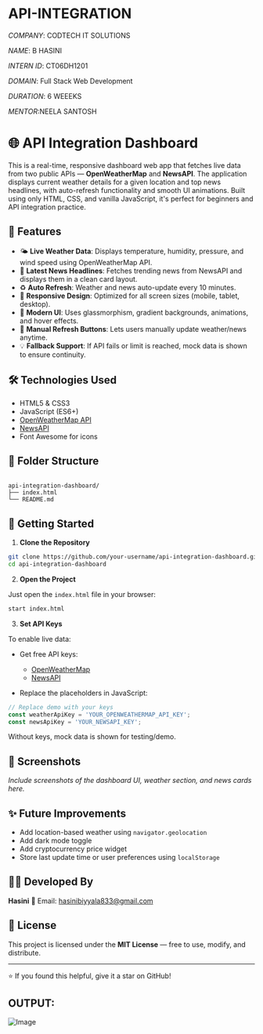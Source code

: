 # API-INTEGRATION 

*COMPANY*: CODTECH IT SOLUTIONS

*NAME*: B HASINI

*INTERN ID*: CT06DH1201

*DOMAIN*: Full Stack Web Development

*DURATION*: 6 WEEEKS

*MENTOR*:NEELA SANTOSH


# 🌐 API Integration Dashboard

This is a real-time, responsive dashboard web app that fetches live data from two public APIs — **OpenWeatherMap** and **NewsAPI**. The application displays current weather details for a given location and top news headlines, with auto-refresh functionality and smooth UI animations. Built using only HTML, CSS, and vanilla JavaScript, it's perfect for beginners and API integration practice.

## 🚀 Features

- 🌤️ **Live Weather Data**: Displays temperature, humidity, pressure, and wind speed using OpenWeatherMap API.
- 📰 **Latest News Headlines**: Fetches trending news from NewsAPI and displays them in a clean card layout.
- ♻️ **Auto Refresh**: Weather and news auto-update every 10 minutes.
- 📱 **Responsive Design**: Optimized for all screen sizes (mobile, tablet, desktop).
- 🧊 **Modern UI**: Uses glassmorphism, gradient backgrounds, animations, and hover effects.
- 🔁 **Manual Refresh Buttons**: Lets users manually update weather/news anytime.
- 💡 **Fallback Support**: If API fails or limit is reached, mock data is shown to ensure continuity.

## 🛠️ Technologies Used

- HTML5 & CSS3
- JavaScript (ES6+)
- [OpenWeatherMap API](https://openweathermap.org/)
- [NewsAPI](https://newsapi.org/)
- Font Awesome for icons

## 📂 Folder Structure

```

api-integration-dashboard/
├── index.html
└── README.md

````

## 🔧 Getting Started

1. **Clone the Repository**

```bash
git clone https://github.com/your-username/api-integration-dashboard.git
cd api-integration-dashboard
````

2. **Open the Project**

Just open the `index.html` file in your browser:

```bash
start index.html
```

3. **Set API Keys**

To enable live data:

* Get free API keys:

  * [OpenWeatherMap](https://openweathermap.org/api)
  * [NewsAPI](https://newsapi.org)

* Replace the placeholders in JavaScript:

```js
// Replace demo with your keys
const weatherApiKey = 'YOUR_OPENWEATHERMAP_API_KEY';
const newsApiKey = 'YOUR_NEWSAPI_KEY';
```

Without keys, mock data is shown for testing/demo.

## 📸 Screenshots

*Include screenshots of the dashboard UI, weather section, and news cards here.*

## ✨ Future Improvements

* Add location-based weather using `navigator.geolocation`
* Add dark mode toggle
* Add cryptocurrency price widget
* Store last update time or user preferences using `localStorage`

## 🙋‍♂️ Developed By

**Hasini**
📧 Email: [hasinibiyyala833@gmail.com](mailto:hasinibiyyala833@gmail.com)

## 📄 License

This project is licensed under the **MIT License** — free to use, modify, and distribute.

---

⭐ If you found this helpful, give it a star on GitHub!

## OUTPUT:
![Image](https://github.com/user-attachments/assets/0c410b01-0e40-4cbb-8d04-75779270b978)
